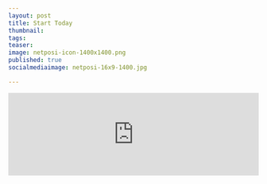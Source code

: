 ```yaml
---
layout: post
title: Start Today
thumbnail:
tags:
teaser:
image: netposi-icon-1400x1400.png
published: true
socialmediaimage: netposi-16x9-1400.jpg

---
```


<iframe width="100%" height="166" scrolling="no" frameborder="no" src="https://w.soundcloud.com/player/?url=https%3A//api.soundcloud.com/tracks/226501864&amp;color=ff5500&amp;auto_play=false&amp;hide_related=false&amp;show_comments=true&amp;show_user=true&amp;show_reposts=false"></iframe>
